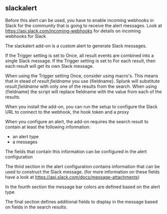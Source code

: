 ## slackalert

Before this alert can be used, you have to enable incoming webhooks in Slack for the community that is going to receive the alert messages.
Look at https://api.slack.com/incoming-webhooks for details on incoming webhooks for Slack

The slackalert add-on is a custom alert to generate Slack messages.

If the Trigger setting is set to Once, all result events are combined into a single Slack message. If the Trigger setting is set to For each result, then each result will get its own Slack message.

When using the Trigger setting Once, consider using macro's. This means that in stead of $result.fieldname$ you use {fieldname}. Splunk will substitute $result.fieldname$ with only one of the results from the search. When using {fieldname} the script will replace fieldname with the value from each of the results.

When you install the add-on, you can run the setup to configure the Slack URL to connect to the webhook, the hook token and a proxy

When you configure an alert, the add-on requires the search result to contain at least the following information:
 * an alert type
 * a messages
 
The fields that contain this information can be configured in the alert configuration

The third section in the alert configuration contains information that can be used to construct the Slack message.
(for more information on these fields have a look at https://api.slack.com/docs/message-attachments)

In the fourth section the message bar colors are defined based on the alert type

The final section defines additional fields to display in the message based on fields in the search results.
